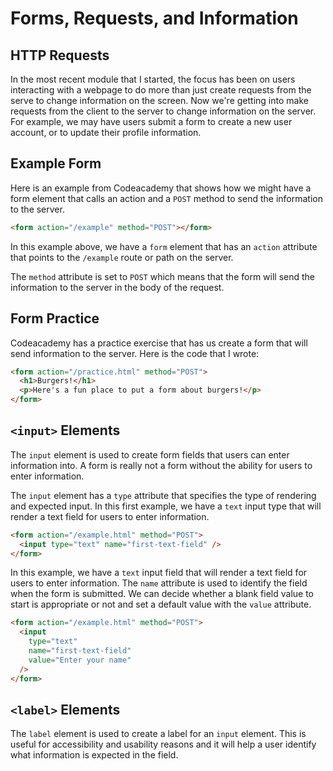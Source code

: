 # Forms, Requests, and Information

## HTTP Requests

In the most recent module that I started, the focus has been on
users interacting with a webpage to do more than just create requests
from the serve to change information on the screen. Now we're getting
into make requests from the client to the server to change information
on the server. For example, we may have users submit a form to create
a new user account, or to update their profile information.

## Example Form

Here is an example from Codeacademy that shows how we might have a
form element that calls an action and a `POST` method to send the
information to the server.

```html
<form action="/example" method="POST"></form>
```

In this example above, we have a `form` element that has an `action`
attribute that points to the `/example` route or path on the server.

The `method` attribute is set to `POST` which means that the form
will send the information to the server in the body of the request.

## Form Practice

Codeacademy has a practice exercise that has us create a form that
will send information to the server. Here is the code that I wrote:

```html
<form action="/practice.html" method="POST">
  <h1>Burgers!</h1>
  <p>Here's a fun place to put a form about burgers!</p>
</form>
```

## `<input>` Elements

The `input` element is used to create form fields that users can
enter information into. A form is really not a form without the ability for users to enter information.

The `input` element has a `type` attribute that specifies the type of rendering and expected input. In this first example, we have a `text` input type that will render a text field for users to enter information.

```html
<form action="/example.html" method="POST">
  <input type="text" name="first-text-field" />
</form>
```

In this example, we have a `text` input field that will render a text field for users to enter information. The `name` attribute is used to identify the field when the form is submitted. We can decide whether a blank field value to start is appropriate or not and set a default value with the `value` attribute.

```html
<form action="/example.html" method="POST">
  <input
    type="text"
    name="first-text-field"
    value="Enter your name"
  />
</form>
```

## `<label>` Elements

The `label` element is used to create a label for an `input` element. This is useful for accessibility and usability reasons and it will help a user identify what information is expected in the field.

```html

```
